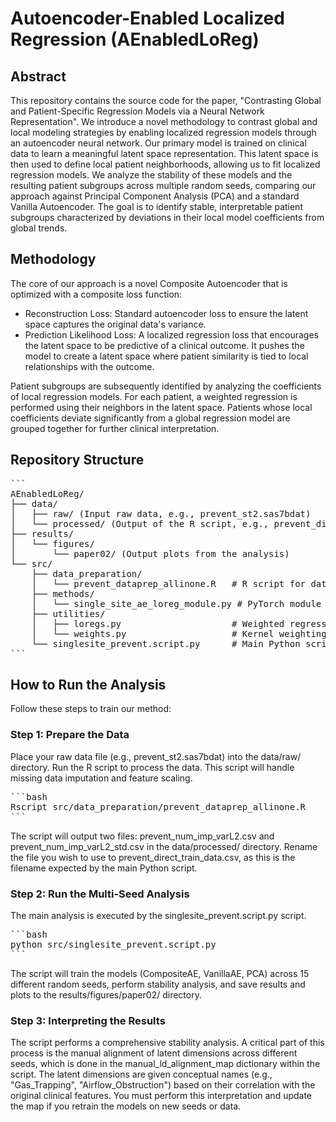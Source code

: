 # Autoencoder-Enabled Localized Regression (AEnabledLoReg)

## Abstract 

This repository contains the source code for the paper, "Contrasting Global and Patient-Specific Regression Models via a Neural Network Representation". We introduce a novel methodology to contrast global and local modeling strategies by enabling localized regression models through an autoencoder neural network. Our primary model is trained on clinical data to learn a meaningful latent space representation. This latent space is then used to define local patient neighborhoods, allowing us to fit localized regression models. We analyze the stability of these models and the resulting patient subgroups across multiple random seeds, comparing our approach against Principal Component Analysis (PCA) and a standard Vanilla Autoencoder. The goal is to identify stable, interpretable patient subgroups characterized by deviations in their local model coefficients from global trends.

## Methodology

The core of our approach is a novel Composite Autoencoder that is optimized with a composite loss function:

- Reconstruction Loss: Standard autoencoder loss to ensure the latent space captures the original data's variance.
- Prediction Likelihood Loss: A localized regression loss that encourages the latent space to be predictive of a clinical outcome. It pushes the model to create a latent space where patient similarity is tied to local relationships with the outcome.

Patient subgroups are subsequently identified by analyzing the coefficients of local regression models. For each patient, a weighted regression is performed using their neighbors in the latent space. Patients whose local coefficients deviate significantly from a global regression model are grouped together for further clinical interpretation.

## Repository Structure

<pre>
```
AEnabledLoReg/
├── data/
│   ├── raw/ (Input raw data, e.g., prevent_st2.sas7bdat)
│   └── processed/ (Output of the R script, e.g., prevent_direct_train_data.csv)
├── results/
│   └── figures/
│       └── paper02/ (Output plots from the analysis)
└── src/
    ├── data_preparation/
    │   └── prevent_dataprep_allinone.R   # R script for data preprocessing
    ├── methods/
    │   └── single_site_ae_loreg_module.py # PyTorch module for the AE model and training
    ├── utilities/
    │   ├── loregs.py                     # Weighted regression functions
    │   └── weights.py                    # Kernel weighting functions
    └── singlesite_prevent.script.py      # Main Python script to run the analysis
```
</pre>


## How to Run the Analysis

Follow these steps to train our method:

### Step 1: Prepare the Data

Place your raw data file (e.g., prevent_st2.sas7bdat) into the data/raw/ directory.
Run the R script to process the data. This script will handle missing data imputation and feature scaling.

<pre>
```bash
Rscript src/data_preparation/prevent_dataprep_allinone.R
```
</pre>


The script will output two files: prevent_num_imp_varL2.csv and prevent_num_imp_varL2_std.csv in the data/processed/ directory. Rename the file you wish to use to prevent_direct_train_data.csv, as this is the filename expected by the main Python script.

### Step 2: Run the Multi-Seed Analysis

The main analysis is executed by the singlesite_prevent.script.py script.

<pre>
```bash
python src/singlesite_prevent.script.py
```
</pre>

The script will train the models (CompositeAE, VanillaAE, PCA) across 15 different random seeds, perform stability analysis, and save results and plots to the results/figures/paper02/ directory.

### Step 3: Interpreting the Results

The script performs a comprehensive stability analysis. A critical part of this process is the manual alignment of latent dimensions across different seeds, which is done in the manual_ld_alignment_map dictionary within the script. The latent dimensions are given conceptual names (e.g., "Gas_Trapping", "Airflow_Obstruction") based on their correlation with the original clinical features. You must perform this interpretation and update the map if you retrain the models on new seeds or data.